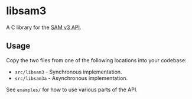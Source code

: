 # libsam3

A C library for the [SAM v3 API](https://geti2p.net/en/docs/api/samv3).

## Usage

Copy the two files from one of the following locations into your codebase:

- `src/libsam3` - Synchronous implementation.
- `src/libsam3a` - Asynchronous implementation.

See `examples/` for how to use various parts of the API.
